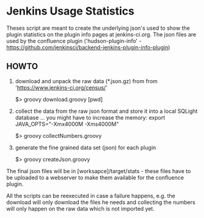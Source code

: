 Jenkins Usage Statistics
========================

Theses script are meant to create the underlying json's used to show the plugin statistics on the plugin info pages at jenkins-ci.org.
The json files are used by the confluence plugin ('hudson-plugin-info' - https://github.com/jenkinsci/backend-jenkins-plugin-info-plugin)


HOWTO
-----

1. download and unpack the raw data (*.json.gz) from from 'https://www.jenkins-ci.org/census/'

   $> groovy download.groovy [pwd]

2. collect the data from the raw json format and store it into a local SQLight database
   ... you might have to increase the memory: export JAVA_OPTS="-Xmx4000M -Xms4000M"

   $> groovy collectNumbers.groovy

3. generate the fine grained data set (json) for each plugin

	$> groovy createJson.groovy

The final json files will be in [worksapce]/target/stats - these files have to be uploaded to a webserver to make them available for the confluence plugin.


All the scripts can be reexecuted in case a failure happens, e.g. the download will only download the files he needs and collecting the numbers will only happen on the raw data which is not imported yet.